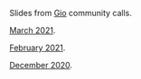 Slides from [Gio](https://gioui.org) community calls.

[March 2021](https://go-talks.appspot.com/github.com/eliasnaur/gio-community-calls/community-call-march-2021.slide).

[February 2021](https://go-talks.appspot.com/github.com/eliasnaur/gio-community-calls/community-call-feb-2021.slide).

[December 2020](https://go-talks.appspot.com/github.com/eliasnaur/gio-community-calls/community-call-dec-2020.slide).
